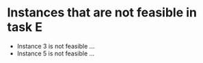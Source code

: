 # Instances that are not feasible in task E

- Instance 3 is not feasible ...
- Instance 5 is not feasible ...
